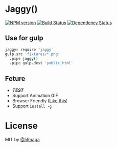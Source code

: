 # Jaggy()
[![NPM version][npm-image]][npm]
[![Build Status][travis-image]][travis]
[![Dependency Status][depstat-image]][depstat]

## Use for gulp

```coffee
jaggy= require 'jaggy'
gulp.src 'fixtures/*.png'
  .pipe jaggy()
  .pipe gulp.dest 'public_html'
```

## Feture
* ***TEST***
* Support Animation GIF
* Browser Friendly ([Like this](https://github.com/59naga/vectorizer/))
* Support `install -g`

# License
MIT by [@59naga](https://twitter.com/horse_n_deer)

[npm-image]: https://badge.fury.io/js/jaggy.svg
[npm]: https://npmjs.org/package/jaggy
[travis-image]: https://travis-ci.org/59naga/jaggy.svg?branch=master
[travis]: https://travis-ci.org/59naga/jaggy
[depstat-image]: https://gemnasium.com/59naga/jaggy.svg
[depstat]: https://gemnasium.com/59naga/jaggy
